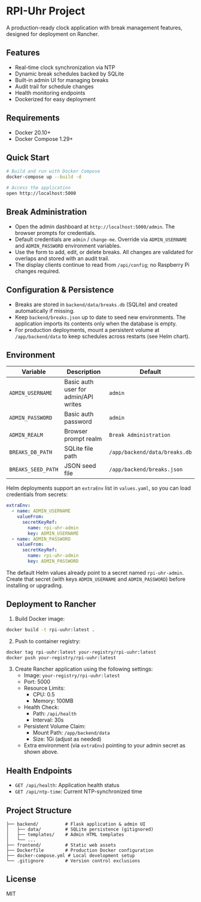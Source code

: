 # RPI-Uhr Project

A production-ready clock application with break management features, designed for deployment on Rancher.

## Features
- Real-time clock synchronization via NTP
- Dynamic break schedules backed by SQLite
- Built-in admin UI for managing breaks
- Audit trail for schedule changes
- Health monitoring endpoints
- Dockerized for easy deployment

## Requirements
- Docker 20.10+
- Docker Compose 1.29+

## Quick Start
```bash
# Build and run with Docker Compose
docker-compose up --build -d

# Access the application
open http://localhost:5000
```

## Break Administration
- Open the admin dashboard at `http://localhost:5000/admin`. The browser prompts for credentials.
- Default credentials are `admin` / `change-me`. Override via `ADMIN_USERNAME` and `ADMIN_PASSWORD` environment variables.
- Use the form to add, edit, or delete breaks. All changes are validated for overlaps and stored with an audit trail.
- The display clients continue to read from `/api/config`; no Raspberry Pi changes required.

## Configuration & Persistence
- Breaks are stored in `backend/data/breaks.db` (SQLite) and created automatically if missing.
- Keep `backend/breaks.json` up to date to seed new environments. The application imports its contents only when the database is empty.
- For production deployments, mount a persistent volume at `/app/backend/data` to keep schedules across restarts (see Helm chart).

## Environment
| Variable | Description | Default |
|----------|-------------|---------|
| `ADMIN_USERNAME` | Basic auth user for admin/API writes | `admin` |
| `ADMIN_PASSWORD` | Basic auth password | `admin` |
| `ADMIN_REALM` | Browser prompt realm | `Break Administration` |
| `BREAKS_DB_PATH` | SQLite file path | `/app/backend/data/breaks.db` |
| `BREAKS_SEED_PATH` | JSON seed file | `/app/backend/breaks.json` |

Helm deployments support an `extraEnv` list in `values.yaml`, so you can load credentials from secrets:

```yaml
extraEnv:
  - name: ADMIN_USERNAME
    valueFrom:
      secretKeyRef:
        name: rpi-uhr-admin
        key: ADMIN_USERNAME
  - name: ADMIN_PASSWORD
    valueFrom:
      secretKeyRef:
        name: rpi-uhr-admin
        key: ADMIN_PASSWORD
```
The default Helm values already point to a secret named `rpi-uhr-admin`. Create that secret (with keys `ADMIN_USERNAME` and `ADMIN_PASSWORD`) before installing or upgrading.

## Deployment to Rancher
1. Build Docker image:
```bash
docker build -t rpi-uuhr:latest .
```

2. Push to container registry:
```bash
docker tag rpi-uuhr:latest your-registry/rpi-uuhr:latest
docker push your-registry/rpi-uuhr:latest
```

3. Create Rancher application using the following settings:
   - Image: `your-registry/rpi-uuhr:latest`
   - Port: 5000
   - Resource Limits:
     - CPU: 0.5
     - Memory: 100MB
   - Health Check:
     - Path: `/api/health`
     - Interval: 30s
   - Persistent Volume Claim:
      - Mount Path: `/app/backend/data`
      - Size: 1Gi (adjust as needed)
   - Extra environment (via `extraEnv`) pointing to your admin secret as shown above.

## Health Endpoints
- `GET /api/health`: Application health status
- `GET /api/ntp-time`: Current NTP-synchronized time

## Project Structure
```
├── backend/          # Flask application & admin UI
│   ├── data/         # SQLite persistence (gitignored)
│   ├── templates/    # Admin HTML templates
│   └── ...
├── frontend/         # Static web assets
├── Dockerfile        # Production Docker configuration
├── docker-compose.yml # Local development setup
└── .gitignore        # Version control exclusions
```

## License
MIT
